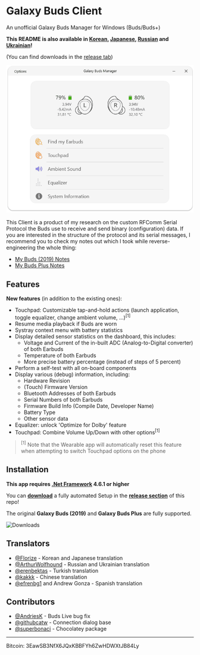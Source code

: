 # Galaxy Buds Client
An unofficial Galaxy Buds Manager for Windows (Buds/Buds+)


**This README is also available in [Korean](/README_kor.md), [Japanese](/README_jpn.md), [Russian](/README_rus.md) and [Ukrainian](/README_ukr.md)!**

(You can find downloads in the [release tab](https://github.com/thepbone/galaxybudsclient/releases))

<p align="center">
  <img src="screenshots/screencap.gif">
</p>

This Client is a product of my research on the custom RFComm Serial Protocol the Buds use to receive and send binary (configuration) data. If you are interested in the structure of the protocol and its serial messages, I recommend you to check my notes out which I took while reverse-engineering the whole thing:

* [My Buds (2019) Notes](GalaxyBudsRFCommProtocol.md)
* [My Buds Plus Notes](Galaxy%20Buds%20Plus%20RFComm%20Protocol%20Notes.md)

## Features

**New features** (in addition to the existing ones):

* Touchpad: Customizable tap-and-hold actions (launch application, toggle equalizer, change ambient volume, ...)<sup>[1]</sup>
* Resume media playback if Buds are worn
* Systray context menu with battery statistics
* Display detailed sensor statistics on the dashboard, this includes:
  * Voltage and Current of the in-built ADC (Analog-to-Digital converter) of both Earbuds
  * Temperature of both Earbuds
  * More precise battery percentage (instead of steps of 5 percent)
* Perform a self-test with all on-board components
* Display various (debug) information, including:
  * Hardware Revision
  * (Touch) Firmware Version
  * Bluetooth Addresses of both Earbuds
  * Serial Numbers of both Earbuds
  * Firmware Build Info (Compile Date, Developer Name)
  * Battery Type
  * Other sensor data
* Equalizer: unlock 'Optimize for Dolby' feature
* Touchpad: Combine Volume Up/Down with other options<sup>[1]</sup>

> <sup>[1]</sup> Note that the Wearable app will automatically reset this feature when attempting to switch Touchpad options on the phone

## Installation

**This app requires [.Net Framework](https://dotnet.microsoft.com/download/dotnet-framework/net461) 4.6.1 or higher**

You can [**download**](https://github.com/ThePBone/GalaxyBudsClient/releases) a fully automated Setup in the [**release section**](https://github.com/ThePBone/GalaxyBudsClient/releases) of this repo!

The original **Galaxy Buds (2019)** and **Galaxy Buds Plus** are fully supported.

![Downloads](https://img.shields.io/github/downloads/ThePBone/GalaxyBudsClient/total)

## Translators

* [@Florize](https://github.com/Florize) - Korean and Japanese translation
* [@ArthurWolfhound](https://github.com/ArthurWolfhound) - Russian and Ukrainian translation
* [@erenbektas](https://github.com/erenbektas) - Turkish translation
* [@kakkk](https://github.com/kakkk) - Chinese translation
* [@efrenbg1](https://github.com/efrenbg1) and Andrew Gonza - Spanish translation
 
## Contributors
* [@AndriesK](https://github.com/AndriesK) - Buds Live bug fix
* [@githubcatw](https://github.com/githubcatw) - Connection dialog base
* [@superbonaci](https://github.com/superbonaci) - Chocolatey package
___

Bitcoin: 3EawSB3NfX6JQxKBBFYh6ZwHDWXtJB84Ly

